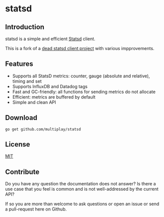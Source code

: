 # statsd

## Introduction

statsd is a simple and efficient [Statsd](https://github.com/etsy/statsd)
client.

This is a fork of a [dead statsd client project](https://github.com/alexcesaro/statsd) with various impprovements.

## Features

- Supports all StatsD metrics: counter, gauge (absolute and relative), timing and set
- Supports InfluxDB and Datadog tags
- Fast and GC-friendly: all functions for sending metrics do not allocate
- Efficient: metrics are buffered by default
- Simple and clean API

## Download

    go get github.com/multiplay/statsd

## License

[MIT](LICENSE)


## Contribute

Do you have any question the documentation does not answer? Is there a use case
that you feel is common and is not well-addressed by the current API?

If so you are more than welcome to ask questions or open an issue or send a pull-request here on Github.
